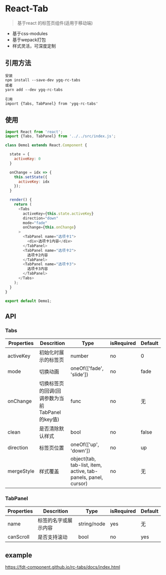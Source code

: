 # React-Tab

> 基于react 的标签页组件(适用于移动端)

* 基于css-modules
* 基于wepack打包
* 样式灵活，可深度定制

## 引用方法

```
安装
npm install --save-dev ygq-rc-tabs
或者
yarn add --dev ygq-rc-tabs

引用
import {Tabs, TabPanel} from 'ygq-rc-tabs'
```

## 使用

``` javascript
import React from 'react';
import {Tabs, TabPanel} from '../../src/index.js';

class Demo1 extends React.Component {

  state = {
    activeKey: 0
  }

  onChange = idx => {
    this.setState({
      activeKey: idx
    });
  }

  render() {
    return (
      <Tabs
        activeKey={this.state.activeKey}
        direction="down"
        mode="fade"
        onChange={this.onChange}
      >
        <TabPanel name="选项卡1">
          <div>选项卡1内容</div>
        </TabPanel>
        <TabPanel name="选项卡2">
          选项卡2内容
        </TabPanel>
        <TabPanel name="选项卡3">
          选项卡3内容
        </TabPanel>
      </Tabs>
    );
  }
}

export default Demo1;
```

## API

### Tabs

| Properties | Descrition | Type | isRequired | Default |
| --- | --- | --- | --- | --- |
| activeKey | 初始化时展示的标签页 | number | no | 0 |
| mode | 切换动画 | oneOf(['fade', 'slide']) | no | fade |
| onChange | 切换标签页的回调(回调参数为当前TabPanel的key值) | func | no | 无 |
| clean | 是否清除默认样式 | bool | no | false |
| direction | 标签页位置 | oneOf(['up', 'down']) | no | up |
| mergeStyle| 样式覆盖 | object(tab, tab-list, item, active, tab-panels, panel, cursor) | no | 无 |

### TabPanel

| Properties | Descrition | Type | isRequired | Default |
| --- | --- | --- | --- | --- |
| name | 标签的名字或展示内容 | string/node | yes | 无 |
| canScroll | 是否支持滚动 | bool | no | yes |

## example
https://fdt-component.github.io/rc-tabs/docs/index.html
